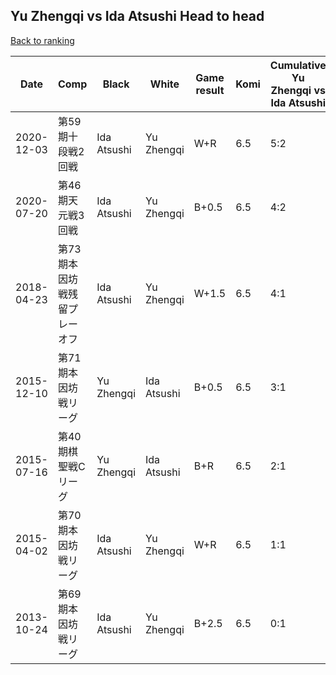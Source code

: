 ## Yu Zhengqi vs Ida Atsushi Head to head

[Back to ranking](../../index.md)




| **Date** | **Comp** | **Black** | **White** | **Game result** | **Komi** | **Cumulative Yu Zhengqi vs Ida Atsushi** | **Yu Zhengqi streak** | **Ida Atsushi streak** | 
| --- | --- | --- | --- | --- | --- | --- | --- | --- |
| 2020-12-03 | 第59期十段戦2回戦 | Ida Atsushi | Yu Zhengqi | W+R | 6.5 | 5:2 | 1 | 0 | 
| 2020-07-20 | 第46期天元戦3回戦 | Ida Atsushi | Yu Zhengqi | B+0.5 | 6.5 | 4:2 | 0 | 1 | 
| 2018-04-23 | 第73期本因坊戦残留プレーオフ | Ida Atsushi | Yu Zhengqi | W+1.5 | 6.5 | 4:1 | 4 | 0 | 
| 2015-12-10 | 第71期本因坊戦リーグ | Yu Zhengqi | Ida Atsushi | B+0.5 | 6.5 | 3:1 | 3 | 0 | 
| 2015-07-16 | 第40期棋聖戦Cリーグ | Yu Zhengqi | Ida Atsushi | B+R | 6.5 | 2:1 | 2 | 0 | 
| 2015-04-02 | 第70期本因坊戦リーグ | Ida Atsushi | Yu Zhengqi | W+R | 6.5 | 1:1 | 1 | 0 | 
| 2013-10-24 | 第69期本因坊戦リーグ | Ida Atsushi | Yu Zhengqi | B+2.5 | 6.5 | 0:1 | 0 | 1 |




